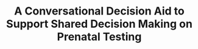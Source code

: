 ---
name: "A Conversational Decision Aid To Support"
title: "A Conversational Decision Aid to Support Shared Decision Making on Prenatal Testing"
project: null
event: "Annual North American Meeting of the Society for Medical Decision Making (SMDM)"
authors:
- name: "Zhang, Z."
- name: "Bickmore, T."
year: 2018
resources: null
external_url: null
draft: false
---